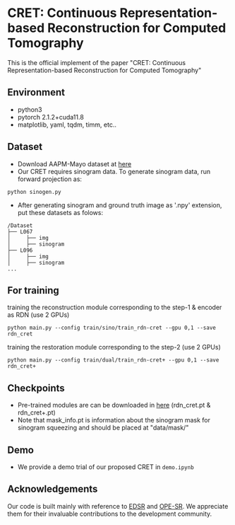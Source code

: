 # CRET: Continuous Representation-based Reconstruction for Computed Tomography

This is the official implement of the paper "CRET: Continuous Representation-based Reconstruction for Computed Tomography"

## Environment
- python3
- pytorch 2.1.2+cuda11.8
- matplotlib, yaml, tqdm, timm, etc..

## Dataset
- Download AAPM-Mayo dataset at [here](https://ctcicblog.mayo.edu/2016-low-dose-ct-grand-challenge/)
- Our CRET requires sinogram data. To generate sinogram data, run forward projection as:
```commandline
python sinogen.py 
```
- After generating sinogram and ground truth image as '.npy' extension, put these datasets as folows:
```
/Dataset
├── L067
│     ├── img
│     ├── sinogram
├── L096
│     ├── img
│     ├── sinogram
...
```

## For training
training the reconstruction module corresponding to the step-1 & encoder as RDN (use 2 GPUs)
```
python main.py --config train/sino/train_rdn-cret --gpu 0,1 --save rdn_cret
```

training the restoration module corresponding to the step-2  (use 2 GPUs)
```
python main.py --config train/dual/train_rdn-cret+ --gpu 0,1 --save rdn_cret+
```

## Checkpoints
- Pre-trained modules are can be downloaded in [here](https://drive.google.com/drive/folders/1YsgoSnRkinB_wYpOKoDu1p8qXAALYuID?usp=share_link) (rdn_cret.pt & rdn_cret+.pt) 
- Note that mask_info.pt is information about the sinogram mask for sinogram squeezing and should be placed at "data/mask/"
## Demo
- We provide a demo trial of our proposed CRET in `demo.ipynb`

## Acknowledgements
Our code is built mainly with reference to [EDSR](https://github.com/sanghyun-son/EDSR-PyTorch/tree/master) and [OPE-SR](https://github.com/gaochao-s/ope-sr/tree/main).  We appreciate them for their invaluable contributions to the development community.
